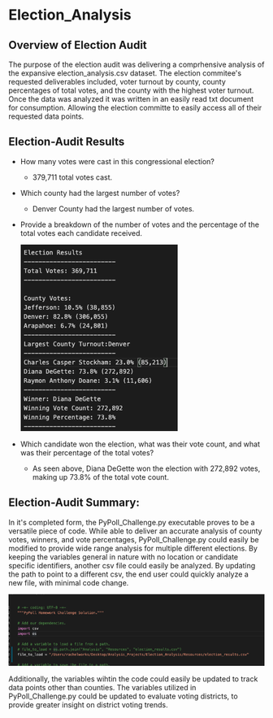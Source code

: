 # Election_Analysis
## Overview of Election Audit
The purpose of the election audit was delivering a comprhensive analysis of the expansive election_analysis.csv dataset. The election commitee's requested deliverables included, voter turnout by county, county percentages of total votes, and the county with the highest voter turnout. Once the data was analyzed it was written in an easily read txt document for consumption. Allowing the election committe to easily access all of their requested data points. 

## Election-Audit Results

* How many votes were cast in this congressional election? 
  * 379,711 total votes cast. 

* Which county had the largest number of votes? 
  * Denver County had the largest number of votes.

* Provide a breakdown of the number of votes and the percentage of the total votes each candidate received.

  ![Election_Analysis_PNG1.PNG](https://github.com/worksm/Election_Analysis/blob/beb38115310b991adda08fa779cd41f679750d72/Resources/Election_Analysis_PNG1.png)

* Which candidate won the election, what was their vote count, and what was their percentage of the total votes?
  * As seen above, Diana DeGette won the election with 272,892 votes, making up 73.8% of the total vote count. 

## Election-Audit Summary: 
In it's completed form, the PyPoll_Challenge.py executable proves to be a versatile piece of code. While able to deliver an accurate analysis of county votes, winners, and vote percentages, PyPoll_Challenge.py could easily be modified to provide wide range analysis for multiple different elections. By keeping the variables general in nature with no location or candidate specific identifiers, another csv file could easily be analyzed. By updating the path to point to a different csv, the end user could quickly analyze a new file, with minimal code change. 


![Election_Analysis_PNG3.PNG](https://github.com/worksm/Election_Analysis/blob/432ad3838303af96ebc4c2b2d100f41cc71d3622/Election_Analysis_PNG3.png)

Additionally, the variables wihtin the code could easily be updated to track data points other than counties. The variables utilized in PyPoll_Challenge.py could be updated to evaluate voting districts, to provide greater insight on district voting trends. 


